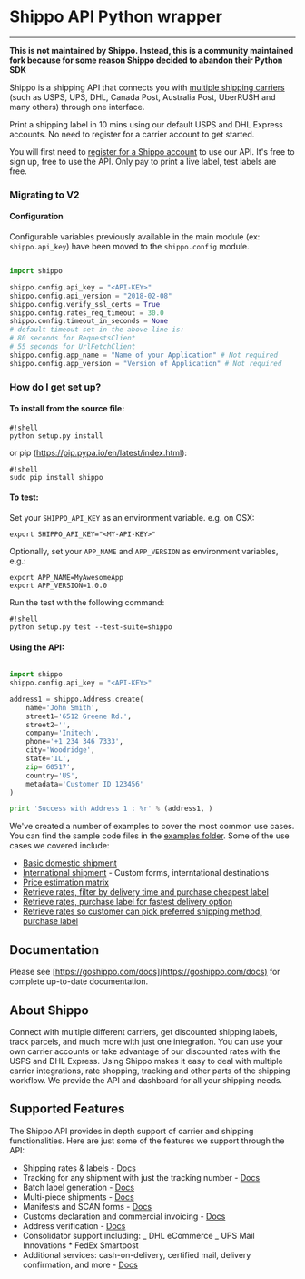 # Shippo API Python wrapper

---

**This is  not maintained by Shippo.  Instead, this is a community maintained fork
because for some reason Shippo decided to abandon their Python SDK**


Shippo is a shipping API that connects you with [multiple shipping carriers](https://goshippo.com/carriers/) (such as USPS, UPS, DHL, Canada Post, Australia Post, UberRUSH and many others) through one interface.

Print a shipping label in 10 mins using our default USPS and DHL Express accounts. No need to register for a carrier account to get started.

You will first need to [register for a Shippo account](https://goshippo.com/) to use our API. It's free to sign up, free to use the API. Only pay to print a live label, test labels are free.

### Migrating to V2

#### Configuration

Configurable variables previously available in the main module (ex: `shippo.api_key`) have been moved to the `shippo.config` module.

```python

import shippo

shippo.config.api_key = "<API-KEY>"
shippo.config.api_version = "2018-02-08"
shippo.config.verify_ssl_certs = True
shippo.config.rates_req_timeout = 30.0
shippo.config.timeout_in_seconds = None 
# default timeout set in the above line is:
# 80 seconds for RequestsClient
# 55 seconds for UrlFetchClient
shippo.config.app_name = "Name of your Application" # Not required
shippo.config.app_version = "Version of Application" # Not required
```



### How do I get set up?

#### To install from the source file:

```
#!shell
python setup.py install
```

or pip (https://pip.pypa.io/en/latest/index.html):

```
#!shell
sudo pip install shippo
```

#### To test:

Set your `SHIPPO_API_KEY` as an environment variable.
e.g. on OSX:

`export SHIPPO_API_KEY="<MY-API-KEY>"`

Optionally, set your `APP_NAME` and `APP_VERSION` as environment variables, e.g.:

```
export APP_NAME=MyAwesomeApp
export APP_VERSION=1.0.0
```

Run the test with the following command:

```
#!shell
python setup.py test --test-suite=shippo
```

#### Using the API:

```python

import shippo
shippo.config.api_key = "<API-KEY>"

address1 = shippo.Address.create(
    name='John Smith',
    street1='6512 Greene Rd.',
    street2='',
    company='Initech',
    phone='+1 234 346 7333',
    city='Woodridge',
    state='IL',
    zip='60517',
    country='US',
    metadata='Customer ID 123456'
)

print 'Success with Address 1 : %r' % (address1, )

```

We've created a number of examples to cover the most common use cases. You can find the sample code files in the [examples folder](examples/).
Some of the use cases we covered include:

- [Basic domestic shipment](examples/basic-shipment.py)
- [International shipment](examples/international-shipment.py) - Custom forms, interntational destinations
- [Price estimation matrix](examples/estimate-shipping-prices.py)
- [Retrieve rates, filter by delivery time and purchase cheapest label](examples/filter-by-delivery-time.py)
- [Retrieve rates, purchase label for fastest delivery option](examples/purchase-fastest-service.py)
- [Retrieve rates so customer can pick preferred shipping method, purchase label](examples/get-rates-to-show-customer.py)

## Documentation

Please see [https://goshippo.com/docs](https://goshippo.com/docs) for complete up-to-date documentation.

## About Shippo

Connect with multiple different carriers, get discounted shipping labels, track parcels, and much more with just one integration. You can use your own carrier accounts or take advantage of our discounted rates with the USPS and DHL Express. Using Shippo makes it easy to deal with multiple carrier integrations, rate shopping, tracking and other parts of the shipping workflow. We provide the API and dashboard for all your shipping needs.

## Supported Features

The Shippo API provides in depth support of carrier and shipping functionalities. Here are just some of the features we support through the API:

- Shipping rates & labels - [Docs](https://goshippo.com/docs/first-shipment)
- Tracking for any shipment with just the tracking number - [Docs](https://goshippo.com/docs/tracking)
- Batch label generation - [Docs](https://goshippo.com/docs/batch)
- Multi-piece shipments - [Docs](https://goshippo.com/docs/multipiece)
- Manifests and SCAN forms - [Docs](https://goshippo.com/docs/manifests)
- Customs declaration and commercial invoicing - [Docs](https://goshippo.com/docs/international)
- Address verification - [Docs](https://goshippo.com/docs/address-validation)
- Consolidator support including:
  _ DHL eCommerce
  _ UPS Mail Innovations \* FedEx Smartpost
- Additional services: cash-on-delivery, certified mail, delivery confirmation, and more - [Docs](https://goshippo.com/docs/reference#shipment-extras)

